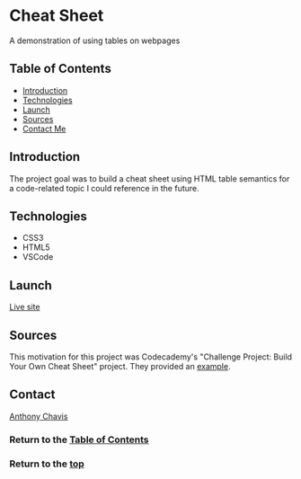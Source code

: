 # Cheat Sheet

A demonstration of using tables on webpages

## Table of Contents

-   [Introduction](#introduction)
-   [Technologies](#technologies)
-   [Launch](#launch)
    <!-- -   [Flowchart](#flowchart) -->
    <!-- -   [Architectrure](#architecture) -->
-   [Sources](#sources)
-   [Contact Me](#contact)

## Introduction

The project goal was to build a cheat sheet using HTML table semantics for a code-related topic I could reference in the future.

## Technologies

-   CSS3
-   HTML5
-   VSCode
    <!-- -   JavaScript - ES6+ -->
    <!-- -   draw.io -->

## Launch

[Live site][live-site]

<!-- ## Flowchart -->

<!-- ![Flowchart][flowchart] -->

<!-- ## Architecture -->

<!-- ![Architecture][architecture] -->

## Sources

This motivation for this project was Codecademy's "Challenge Project: Build Your Own Cheat Sheet" project. They provided an [example][example-site].

## Contact

[Anthony Chavis][email]

### Return to the [Table of Contents](#table-of-contents)

### Return to the [top](#)

[live-site]: https://anthonychavis.github.io/cheatSheet/

<!-- [flowchart]:  -->
<!-- [architecture]:  -->
<!-- [lesson-site]:  -->

[example-site]: https://content.codecademy.com/PRO/independent-practice-projects/html-css-cheat-sheet/example/index.html?_gl=1*32nxgc*_ga*MTE3NTg3NTEwNy4xNjY4OTU5Njc1*_ga_3LRZM6TM9L*MTY2ODk2NTM3My4zLjEuMTY2ODk2NTQwNC4yOS4wLjA.
[email]: gitanthony@yahoo.com
